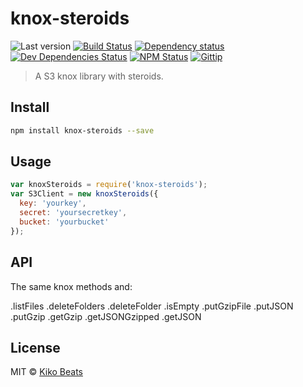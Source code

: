 # knox-steroids

![Last version](https://img.shields.io/github/tag/Kikobeats/knox-steroids.svg?style=flat-square)
[![Build Status](http://img.shields.io/travis/Kikobeats/knox-steroids/master.svg?style=flat-square)](https://travis-ci.org/Kikobeats/knox-steroids)
[![Dependency status](http://img.shields.io/david/Kikobeats/knox-steroids.svg?style=flat-square)](https://david-dm.org/Kikobeats/knox-steroids)
[![Dev Dependencies Status](http://img.shields.io/david/dev/Kikobeats/knox-steroids.svg?style=flat-square)](https://david-dm.org/Kikobeats/knox-steroids#info=devDependencies)
[![NPM Status](http://img.shields.io/npm/dm/knox-steroids.svg?style=flat-square)](https://www.npmjs.org/package/knox-steroids)
[![Gittip](http://img.shields.io/gittip/Kikobeats.svg?style=flat-square)](https://www.gittip.com/Kikobeats/)

> A S3 knox library with steroids.

## Install

```bash
npm install knox-steroids --save
```

## Usage

```js
var knoxSteroids = require('knox-steroids');
var S3Client = new knoxSteroids({
  key: 'yourkey',
  secret: 'yoursecretkey',
  bucket: 'yourbucket'
});
```

## API

The same knox methods and:

.listFiles
.deleteFolders
.deleteFolder
.isEmpty
.putGzipFile
.putJSON
.putGzip
.getGzip
.getJSONGzipped
.getJSON

## License

MIT © [Kiko Beats](http://www.kikobeats.com)
